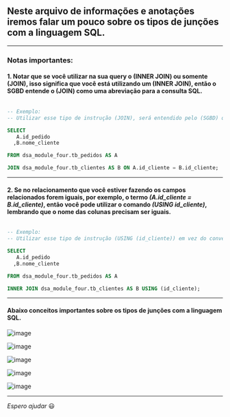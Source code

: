 ## Neste arquivo de informações e anotações iremos falar um pouco sobre os tipos de junções com a linguagem SQL.

---

### Notas importantes:

#### 1. Notar que se você utilizar na sua query o (INNER JOIN) ou somente (JOIN), isso significa que você está utilizando um (INNER JOIN), então o SGBD entende o (JOIN) como uma abreviação para a consulta SQL.

```sql

-- Exemplo:
-- Utilizar esse tipo de instrução (JOIN), será entendido pelo (SGBD) que você está utilizando um (INNER JOIN).

SELECT
   A.id_pedido
  ,B.nome_cliente

FROM dsa_module_four.tb_pedidos AS A

JOIN dsa_module_four.tb_clientes AS B ON A.id_cliente = B.id_cliente;

```

---

#### 2. Se no relacionamento que você estiver fazendo os campos relacionados forem iguais, por exemplo, o termo _(A.id_cliente = B.id_cliente)_, então você pode utilizar o comando _(USING id_cliente)_, lembrando que o nome das colunas precisam ser iguais.

```sql

-- Exemplo:
-- Utilizar esse tipo de instrução (USING (id_cliente)) em vez do convencional (A.id_cliente = B.id_cliente), só irá funcionar se o nome das colunas entre as tabelas forem iguais.

SELECT
   A.id_pedido
  ,B.nome_cliente

FROM dsa_module_four.tb_pedidos AS A

INNER JOIN dsa_module_four.tb_clientes AS B USING (id_cliente);


```

---

#### Abaixo conceitos importantes sobre os tipos de junções com a linguagem SQL.

![image](https://github.com/Phelipe-Sempreboni/tutorials-informations-notes/assets/57469401/554f6eb3-9bda-495d-bd26-0deed512c5a5)

![image](https://github.com/Phelipe-Sempreboni/tutorials-informations-notes/assets/57469401/0224c6de-2075-409f-89ff-1ac5942af06b)

![image](https://github.com/Phelipe-Sempreboni/tutorials-informations-notes/assets/57469401/f3c3fc2c-6895-46e0-9a9a-2971ebeaaea4)

![image](https://github.com/Phelipe-Sempreboni/tutorials-informations-notes/assets/57469401/87e9c303-c8ec-4351-889f-197de0fce6bb)

![image](https://github.com/Phelipe-Sempreboni/tutorials-informations-notes/assets/57469401/3f929766-146b-4045-bd97-a90f2cae3414)

---

_Espero ajudar_ :smiley:
